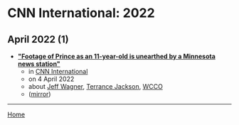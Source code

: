 # CNN International: 2022

## April 2022 (1)

 - [**"Footage of Prince as an 11-year-old is unearthed by a Minnesota news station"**](https://edition.cnn.com/2022/04/04/entertainment/prince-childhood-footage-wcco-archives-cec/index.html)
    - in [CNN International](../../../publications/a-e/cnn-international/index.md)
    - on 4 April 2022
    - about [Jeff Wagner](../../../topics/jeff-wagner/index.md), [Terrance Jackson](../../../topics/terrance-jackson/index.md), [WCCO](../../../topics/wcco/index.md)
    - ([mirror](https://web.archive.org/web/*/https://edition.cnn.com/2022/04/04/entertainment/prince-childhood-footage-wcco-archives-cec/index.html))

----

[Home](../index.md)
